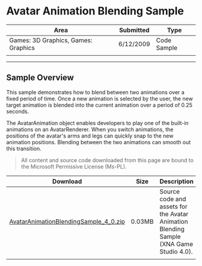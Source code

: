 # Avatar Animation Blending Sample

|Area|Submitted|Type|
|-|-|-|
Games: 3D Graphics, Games: Graphics|6/12/2009|Code Sample
||||

---

## Sample Overview

This sample demonstrates how to blend between two animations over a fixed period of time. Once a new animation is selected by the user, the new target animation is blended into the current animation over a period of 0.25 seconds.

The AvatarAnimation object enables developers to play one of the built-in animations on an AvatarRenderer. When you switch animations, the positions of the avatar's arms and legs can quickly snap to the new animation positions. Blending between the two animations can smooth out this transition.

> All content and source code downloaded from this page are bound to the Microsoft Permissive License (Ms-PL).

Download | Size | Description
---|---|---|
[AvatarAnimationBlendingSample_4_0.zip](https://github.com/simondarksidej/XNAGameStudio/blob/master/Samples/AvatarAnimationBlendingSample_4_0.zip?raw=true) | 0.03MB | Source code and assets for the Avatar Animation Blending Sample (XNA Game Studio 4.0).
||||
